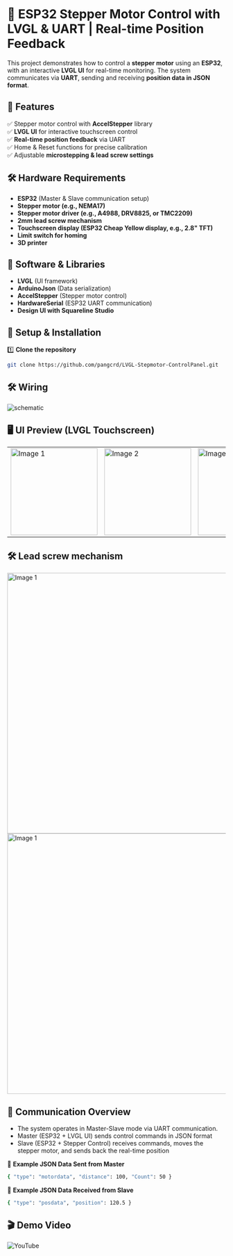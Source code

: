 # 🚀 ESP32 Stepper Motor Control with LVGL & UART | Real-time Position Feedback

This project demonstrates how to control a **stepper motor** using an **ESP32**, with an interactive **LVGL UI** for real-time monitoring. The system communicates via **UART**, sending and receiving **position data in JSON format**.

## 📌 Features
✅ Stepper motor control with **AccelStepper** library  
✅ **LVGL UI** for interactive touchscreen control  
✅ **Real-time position feedback** via UART  
✅ Home & Reset functions for precise calibration  
✅ Adjustable **microstepping & lead screw settings**  

## 🛠 Hardware Requirements
- **ESP32** (Master & Slave communication setup)  
- **Stepper motor (e.g., NEMA17)**  
- **Stepper motor driver (e.g., A4988, DRV8825, or TMC2209)**  
- **2mm lead screw mechanism**  
- **Touchscreen display (ESP32 Cheap Yellow display, e.g., 2.8" TFT)**  
- **Limit switch for homing**
- **3D printer**

## 🔗 Software & Libraries
- **LVGL** (UI framework)  
- **ArduinoJson** (Data serialization)  
- **AccelStepper** (Stepper motor control)  
- **HardwareSerial** (ESP32 UART communication)
- **Design UI with Squareline Studio** 

## 📜 Setup & Installation
1️⃣ **Clone the repository**  
```sh
git clone https://github.com/pangcrd/LVGL-Stepmotor-ControlPanel.git
```
## 🛠 Wiring
![schematic](https://github.com/pangcrd/LVGL-Stepmotor-ControlPanel/blob/main/Images/Wiringstepmotor.png)   

## 🖥 UI Preview (LVGL Touchscreen)
<table>
  <tr>
    <td><img src="https://github.com/pangcrd/LVGL-Stepmotor-ControlPanel/blob/main/Images/3.png" alt="Image 1" width="200"/></td>
    <td><img src="https://github.com/pangcrd/LVGL-Stepmotor-ControlPanel/blob/main/Images/4.png" alt="Image 2" width="200"/></td> 
    <td><img src="https://github.com/pangcrd/LVGL-Stepmotor-ControlPanel/blob/main/Images/5.png" alt="Image 2" width="200"/></td> 
  </tr>
</table>  

## 🛠 Lead screw mechanism
  <tr>
    <td><img src="https://github.com/pangcrd/LVGL-Stepmotor-ControlPanel/blob/main/Images/1.png" alt="Image 1" width="600"/></td>
    <td><img src="https://github.com/pangcrd/LVGL-Stepmotor-ControlPanel/blob/main/Images/2.png" alt="Image 1" width="600"/></td>
  </tr>
</table>  

## 🔄 Communication Overview  

- The system operates in Master-Slave mode via UART communication.
- Master (ESP32 + LVGL UI) sends control commands in JSON format
- Slave (ESP32 + Stepper Control) receives commands, moves the stepper motor, and sends back the real-time position 

📌 **Example JSON Data Sent from Master**  

```sh
{ "type": "motordata", "distance": 100, "Count": 50 }
```
📌 **Example JSON Data Received from Slave**  

```sh
{ "type": "posdata", "position": 120.5 }
```
## 🎬 Demo Video  
![YouTube](https://youtube.com/shorts/O2dhFFsDqXU?si=uG8DBgyA7aWfxruK)
